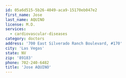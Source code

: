 ```yaml
---
id: 05a6d515-5b26-4049-aca9-15170eb047e2
first_name: Jose
last_name: AQUINO
license: M.D.
services:
  - cardiovascular-diseases
category: doctors
address: '700 East Silverado Ranch Boulevard, #170'
city: 'Las Vegas'
state: NV
zip: '89183'
phone: 702-240-6482
title: 'Jose AQUINO'
---
```

